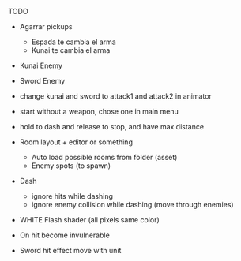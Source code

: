 TODO

* Agarrar pickups
  - Espada te cambia el arma
  - Kunai te cambia el arma

* Kunai Enemy
* Sword Enemy

* change kunai and sword to attack1 and attack2 in animator

* start without a weapon, chose one in main menu

* hold to dash and release to stop, and have max distance

* Room layout + editor or something
  - Auto load possible rooms from folder (asset)
  - Enemy spots (to spawn)

* Dash
  - ignore hits while dashing
  - ignore enemy collision while dashing (move through enemies)

* WHITE Flash shader (all pixels same color)

* On hit become invulnerable

* Sword hit effect move with unit